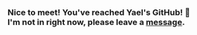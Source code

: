 ### Nice to meet!  You've reached Yael's GitHub! 👋<br> I'm not in right now, please leave a [message](https://www.linkedin.com/in/yael-solomon/).

<!--
**YaelSolomon/YaelSolomon** is a ✨ _special_ ✨ repository because its `README.md` (this file) appears on your GitHub profile.

Here are some ideas to get you started:

- 🔭 I’m currently working on ...
- 🌱 I’m currently learning ...
- 👯 I’m looking to collaborate on ...
- 🤔 I’m looking for help with ...
- 💬 Ask me about ...
- 📫 How to reach me: ...
- 😄 Pronouns: ...
- ⚡ Fun fact: ...
-->

